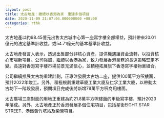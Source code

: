 ```yaml
---
layout: post
title: 太古地產：繼續以香港為家　重建多個項目
date: 2020-11-09 21:07:04.000000000 +08:00
categories: rthk
---
```


太古地產以約98.45億元出售太古城中心第一座寫字樓全部權益，預計帶來20.01億元的法定基準計收益，或54.71億元的基本基準計收益。

太古地產發言人表示，透過出售部分非核心資產，提供機遇讓資金流轉，以投資核心市場新項目。公司強調，繼續以香港為家，致力發展香港業務的長遠策略堅定不變。長遠對香港寫字樓市場前景充滿信心，並積極拓展旗下香港寫字樓物業組合。

公司繼續推展太古坊重建計劃，正專注發展太古坊二座，提供100萬平方呎樓面，預計2022年竣工。另外，積極規劃重建華廈工業大廈及仁孚工業大廈，以帶動太古坊下一階段發展，預期項目完成後將新增78萬平方呎商用樓面。

太古廣場三座對面的用地正重建為約21.8萬平方呎樓面的甲級寫字樓，預計2023年落成。另外，太古地產正於香港發展多個住宅項目，包括星街EIGHT STAR STREET、港鐵黃竹坑站及柴灣項目。
